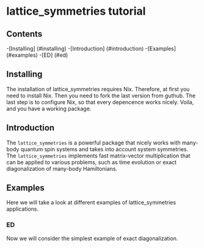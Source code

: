 # lattice_symmetries tutorial

## Contents

-[Installing] (#installing)
-[Introduction] (#introduction)
-[Examples] (#examples)
-[ED] (#ed)

## Installing

The installation of lattice_symmetries requires Nix. 
Therefore, at first you need to install Nix. Then you need to fork the last version from guthub.
The last step is to configure Nix, so that every depencence works nicely. Voila, and you have a working package.

## Introduction

The `lattice_symmetries` is a powerful package that nicely works with many-body quantum spin systems
and takes into account system symmetries.
The `lattice_symmetries` implements fast matrix-vector multiplication that can be applied to various problems, 
such as time evolution or exact diagonalization of many-body Hamiltonians. 

## Examples

Here we will take a look at different examples of lattice_symmetries applications.

### ED

Now we will consider the simplest example of exact diagonalization.
